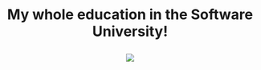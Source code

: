 # <p align="center"> My whole education in the Software University! <p>
<a href="https://softuni.bg/trainings/courses" rel="Courses"> </a> 

<p align="center">
<img src="https://user-images.githubusercontent.com/107515077/220203294-c16ac1ce-82b5-4136-af20-2438ff5f37c4.png">
<p>
